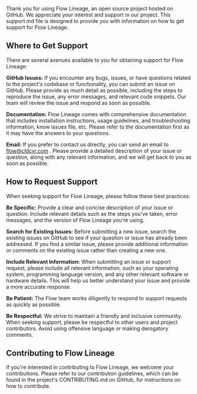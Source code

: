 Thank you for using Flow Lineage, an open source project hosted on GitHub. We appreciate your interest and support in our project. This support.md file is designed to provide you with information on how to get support for Flow Lineage.

## Where to Get Support

There are several avenues available to you for obtaining support for Flow Lineage:

**GitHub Issues:** If you encounter any bugs, issues, or have questions related to the project's codebase or functionality, you can submit an issue on GitHub. Please provide as much detail as possible, including the steps to reproduce the issue, any error messages, and relevant code snippets. Our team will review the issue and respond as soon as possible.

**Documentation:** Flow Lineage comes with comprehensive documentation that includes installation instructions, usage guidelines, and troubleshooting information, know issues file, etc. Please refer to the documentation first as it may have the answers to your questions.

**Email:** If you prefer to contact us directly, you can send an email to flow@cldcvr.com . Please provide a detailed description of your issue or question, along with any relevant information, and we will get back to you as soon as possible.

## How to Request Support

When seeking support for Flow Lineage, please follow these best practices:

**Be Specific:** Provide a clear and concise description of your issue or question. Include relevant details such as the steps you've taken, error messages, and the version of Flow Lineage you're using.

**Search for Existing Issues:** Before submitting a new issue, search the existing issues on GitHub to see if your question or issue has already been addressed. If you find a similar issue, please provide additional information or comments on the existing issue rather than creating a new one.

**Include Relevant Information:** When submitting an issue or support request, please include all relevant information, such as your operating system, programming language version, and any other relevant software or hardware details. This will help us better understand your issue and provide a more accurate response.

**Be Patient:** The Flow team works diligently to respond to support requests as quickly as possible.

**Be Respectful:** We strive to maintain a friendly and inclusive community. When seeking support, please be respectful to other users and project contributors. Avoid using offensive language or making derogatory comments.

## Contributing to Flow Lineage

If you're interested in contributing to Flow Lineage, we welcome your contributions. Please refer to our contribution guidelines, which can be found in the project's CONTRIBUTING.md on GitHub, for instructions on how to contribute.
